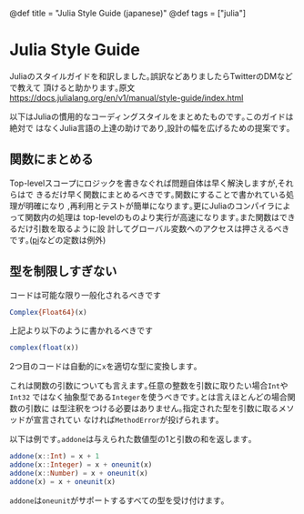 @def title = "Julia Style Guide (japanese)"
@def tags = ["julia"]

Julia Style Guide
=================

Juliaのスタイルガイドを和訳しました｡誤訳などありましたらTwitterのDMなどで教えて
頂けると助かります｡原文<https://docs.julialang.org/en/v1/manual/style-guide/index.html>  

以下はJuliaの慣用的なコーディングスタイルをまとめたものです｡このガイドは絶対で
はなくJulia言語の上達の助けであり,設計の幅を広げるための提案です｡


関数にまとめる
--------------

Top-levelスコープにロジックを書きなぐれば問題自体は早く解決しますが,それらはで
きるだけ早く関数にまとめるべきです｡関数にすることで書かれている処理が明確になり
,再利用とテストが簡単になります｡更にJuliaのコンパイラによって関数内の処理は
top-levelのものより実行が高速になります｡また関数はできるだけ引数を取るように設
計してグローバル変数へのアクセスは押さえるべきです｡([pi][1]などの定数は例外)


型を制限しすぎない
------------------

コードは可能な限り一般化されるべきです
```julia
Complex{Float64}(x)
```
上記より以下のように書かれるべきです
```julia
complex(float(x))
```
2つ目のコードは自動的に`x`を適切な型に変換します｡  

これは関数の引数についても言えます｡任意の整数を引数に取りたい場合`Int`や`Int32`
ではなく抽象型である`Integer`を使うべきです｡とは言えほとんどの場合関数の引数に
は型注釈をつける必要はありません｡指定された型を引数に取るメソッドが宣言されてい
なければ`MethodError`が投げられます｡

以下は例です｡`addone`は与えられた数値型の1と引数の和を返します｡
```julia
addone(x::Int) = x + 1
addone(x::Integer) = x + oneunit(x)
addone(x::Number) = x + oneunit(x)
addone(x) = x + oneunit(x)
```
`addone`は`oneunit`がサポートするすべての型を受け付けます｡


[1]: https://docs.julialang.org/en/v1/base/numbers/#Base.MathConstants.pi
